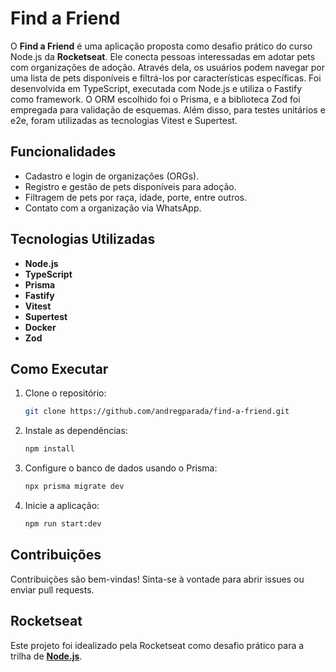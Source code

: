 # Find a Friend

O **Find a Friend** é uma aplicação proposta como desafio prático do curso Node.js da **Rocketseat**. Ele conecta pessoas interessadas em adotar pets com organizações de adoção. Através dela, os usuários podem navegar por uma lista de pets disponíveis e filtrá-los por características específicas. Foi desenvolvida em TypeScript, executada com Node.js e utiliza o Fastify como framework. O ORM escolhido foi o Prisma, e a biblioteca Zod foi empregada para validação de esquemas. Além disso, para testes unitários e e2e, foram utilizadas as tecnologias Vitest e Supertest.

## Funcionalidades

- Cadastro e login de organizações (ORGs).
- Registro e gestão de pets disponíveis para adoção.
- Filtragem de pets por raça, idade, porte, entre outros.
- Contato com a organização via WhatsApp.

## Tecnologias Utilizadas

- **Node.js**
- **TypeScript**
- **Prisma**
- **Fastify**
- **Vitest**
- **Supertest**
- **Docker**
- **Zod**

## Como Executar

1. Clone o repositório:
    ```bash
    git clone https://github.com/andregparada/find-a-friend.git
    ```
2. Instale as dependências:
    ```bash
    npm install
    ```
3. Configure o banco de dados usando o Prisma:
    ```bash
    npx prisma migrate dev
    ```
4. Inicie a aplicação:
    ```bash
    npm run start:dev
    ```

## Contribuições

Contribuições são bem-vindas! Sinta-se à vontade para abrir issues ou enviar pull requests.

## Rocketseat

Este projeto foi idealizado pela Rocketseat como desafio prático para a trilha de **[Node.js](https://www.rocketseat.com.br/)**.
